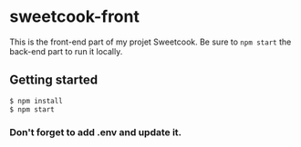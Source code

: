 # sweetcook-front

This is the front-end part of my projet Sweetcook. Be sure to `npm start` the back-end part to run it locally.

## Getting started

```bash
$ npm install
$ npm start
```

### Don't forget to add .env and update it.
